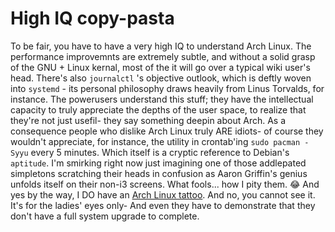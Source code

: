 # High IQ copy-pasta
To be fair, you have to have a very high IQ to understand Arch Linux. The performance improvemnts are extremely subtle, and without a solid grasp of the GNU + Linux kernal, most of the it will go over a typical wiki user's head. There's also `journalctl` 's objective outlook, which is deftly woven into `systemd` - its personal philosophy draws heavily from Linus Torvalds, for instance. The powerusers understand this stuff; they have the intellectual capacity to truly appreciate the depths of the user space, to realize that they're not just usefil- they say something deepin about Arch. As a consequence people who dislike Arch Linux truly ARE idiots- of course they wouldn't appreciate, for instance, the utility in crontab'ing `sudo pacman -Syyu` every 5 minutes. Which itself is a cryptic reference to Debian's `aptitude`. I'm smirking right now just imagining one of those addlepated simpletons scratching their heads in confusion as Aaron Griffin's genius unfolds itself on their non-i3 screens. What fools... how I pity them. 😂 And yes by the way, I DO have an [Arch Linux tattoo](1451146371998.png). And no, you cannot see it. It's for the ladies' eyes only- And even they have to demonstrate that they don't have a full system upgrade to complete.
